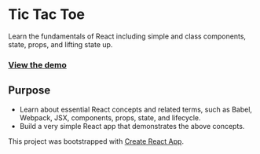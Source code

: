 # Tic Tac Toe

Learn the fundamentals of React including simple and class components, state,
props, and lifting state up.

### [View the demo](https://heliumind.github.io/tic-tac-toe/)

## Purpose

- Learn about essential React concepts and related terms, such as Babel,
  Webpack, JSX, components, props, state, and lifecycle.
- Build a very simple React app that demonstrates the above concepts.

This project was bootstrapped with [Create React App](https://github.com/facebook/create-react-app).

